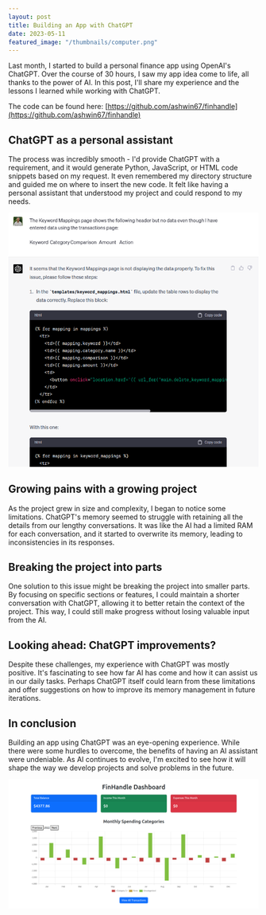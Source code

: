 ```yaml
---
layout: post
title: Building an App with ChatGPT
date: 2023-05-11
featured_image: "/thumbnails/computer.png"
---
```


Last month, I started to build a personal finance app using OpenAI's ChatGPT. Over the course of 30 hours, I saw my app idea come to life, all thanks to the power of AI. In this post, I'll share my experience and the lessons I learned while working with ChatGPT.

The code can be found here: [https://github.com/ashwin67/finhandle](https://github.com/ashwin67/finhandle)

## ChatGPT as a personal assistant

The process was incredibly smooth - I'd provide ChatGPT with a requirement, and it would generate Python, JavaScript, or HTML code snippets based on my request. It even remembered my directory structure and guided me on where to insert the new code. It felt like having a personal assistant that understood my project and could respond to my needs.

![ChatGPT query](/images/diy/chatgpt_query.png)

## Growing pains with a growing project

As the project grew in size and complexity, I began to notice some limitations. ChatGPT's memory seemed to struggle with retaining all the details from our lengthy conversations. It was like the AI had a limited RAM for each conversation, and it started to overwrite its memory, leading to inconsistencies in its responses.

## Breaking the project into parts

One solution to this issue might be breaking the project into smaller parts. By focusing on specific sections or features, I could maintain a shorter conversation with ChatGPT, allowing it to better retain the context of the project. This way, I could still make progress without losing valuable input from the AI.

## Looking ahead: ChatGPT improvements?

Despite these challenges, my experience with ChatGPT was mostly positive. It's fascinating to see how far AI has come and how it can assist us in our daily tasks. Perhaps ChatGPT itself could learn from these limitations and offer suggestions on how to improve its memory management in future iterations.

## In conclusion

Building an app using ChatGPT was an eye-opening experience. While there were some hurdles to overcome, the benefits of having an AI assistant were undeniable. As AI continues to evolve, I'm excited to see how it will shape the way we develop projects and solve problems in the future.

![ChatGPT query](/images/diy/app_attempt.png)
